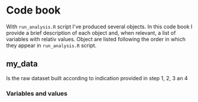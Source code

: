 # Code book

With `run_analysis.R` script I've produced several objects. In this code book I provide a brief description of each object and, when relevant, a list of variables with relativ values. Object are listed following the order in which they appear in `run_analysis.R` script.

## my_data

Is the raw dataset built according to indication provided in step 1, 2, 3 an 4

### Variables and values


